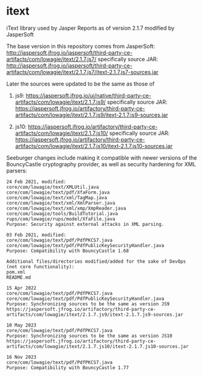 # itext
iText library used by Jasper Reports as of version 2.1.7 modified by JasperSoft

The base version in this repository comes from JasperSoft:
http://jaspersoft.jfrog.io/jaspersoft/third-party-ce-artifacts/com/lowagie/itext/2.1.7.js7/
specifically source JAR:
http://jaspersoft.jfrog.io/jaspersoft/third-party-ce-artifacts/com/lowagie/itext/2.1.7.js7/itext-2.1.7.js7-sources.jar

Later the sources were updated to be the same as those of

1. js9:
https://jaspersoft.jfrog.io/ui/native/third-party-ce-artifacts/com/lowagie/itext/2.1.7.js9/
specifically source JAR:
https://jaspersoft.jfrog.io/artifactory/third-party-ce-artifacts/com/lowagie/itext/2.1.7.js9/itext-2.1.7.js9-sources.jar

2. js10:
https://jaspersoft.jfrog.io/artifactory/third-party-ce-artifacts/com/lowagie/itext/2.1.7.js10/
specifically source JAR:
https://jaspersoft.jfrog.io/artifactory/third-party-ce-artifacts/com/lowagie/itext/2.1.7.js10/itext-2.1.7.js10-sources.jar


Seeburger changes include making it compatible with newer versions of the BouncyCastle cryptography provider,
as well as security hardening for XML parsers:

```
24 Feb 2021, modified:
core/com/lowagie/text/XMLUtil.java
core/com/lowagie/text/pdf/XfaForm.java
core/com/lowagie/text/xml/TagMap.java
core/com/lowagie/text/xml/XmlParser.java
core/com/lowagie/text/xml/xmp/XmpReader.java
core/com/lowagie/tools/BuildTutorial.java
rups/com/lowagie/rups/model/XfaFile.java
Purpose: Security against external attacks in XML parsing.

03 Feb 2021, modified:
core/com/lowagie/text/pdf/PdfPKCS7.java
core/com/lowagie/text/pdf/PdfPublicKeySecurityHandler.java
Purpose: Compatibility with BouncyCastle 1.68

Additional files/directories modified/added for the sake of DevOps (not core functionality):
pom.xml
README.md

15 Apr 2022
core/com/lowagie/text/pdf/PdfPKCS7.java
core/com/lowagie/text/pdf/PdfPublicKeySecurityHandler.java
Purpose: Synchronizing sources to be the same as version JS9
https://jaspersoft.jfrog.io/artifactory/third-party-ce-artifacts/com/lowagie/itext/2.1.7.js9/itext-2.1.7.js9-sources.jar

10 May 2023
core/com/lowagie/text/pdf/PdfPKCS7.java
Purpose: Synchronizing sources to be the same as version JS10
https://jaspersoft.jfrog.io/artifactory/third-party-ce-artifacts/com/lowagie/itext/2.1.7.js10/itext-2.1.7.js10-sources.jar

16 Nov 2023
core/com/lowagie/text/pdf/PdfPKCS7.java
Purpose: Compatibility with BouncyCastle 1.77
```
